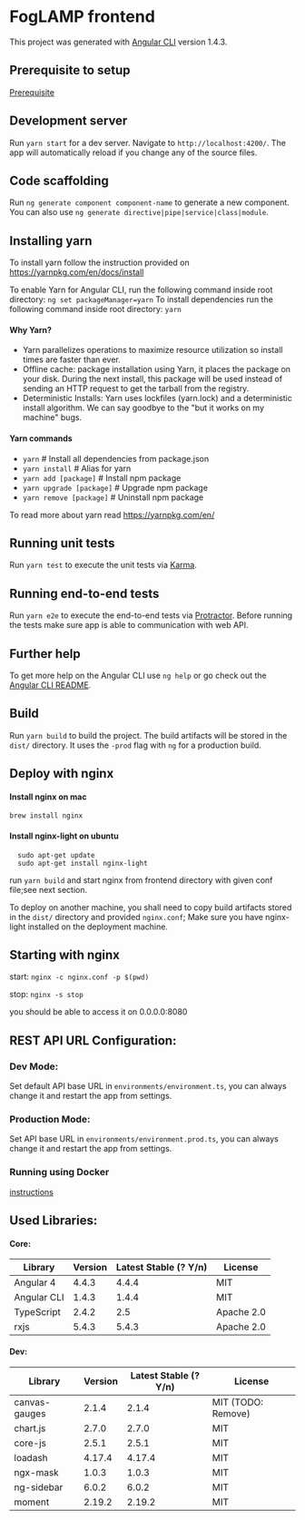 # FogLAMP frontend

This project was generated with [Angular CLI](https://github.com/angular/angular-cli) version 1.4.3.

## Prerequisite to setup
 [Prerequisite](prerequisite.md)

## Development server

Run `yarn start` for a dev server. Navigate to `http://localhost:4200/`. The app will automatically reload if you change any of the source files.

## Code scaffolding

Run `ng generate component component-name` to generate a new component. You can also use `ng generate directive|pipe|service|class|module`.

## Installing yarn

To install yarn follow the instruction provided on https://yarnpkg.com/en/docs/install

To enable Yarn for Angular CLI, run the following command inside root directory: 
`ng set packageManager=yarn`
To install dependencies run the following command inside root directory:
`yarn`  

#### Why Yarn?
* Yarn parallelizes operations to maximize resource utilization so install times are faster than ever.
* Offline cache: package installation using Yarn, it places the package on your disk. During the next install, this package will be used instead of sending an HTTP request to get the tarball from the registry.
* Deterministic Installs: Yarn uses lockfiles (yarn.lock) and a deterministic install algorithm. We can say goodbye to the "but it works on my machine" bugs.

#### Yarn commands
* `yarn`                    # Install all dependencies from package.json
* `yarn install`            # Alias for yarn
* `yarn add [package]`      # Install npm package
* `yarn upgrade [package]`  # Upgrade npm package
* `yarn remove [package]`   # Uninstall npm package

To read more about yarn read https://yarnpkg.com/en/

## Running unit tests
Run `yarn test` to execute the unit tests via [Karma](https://karma-runner.github.io).

## Running end-to-end tests
Run `yarn e2e` to execute the end-to-end tests via [Protractor](http://www.protractortest.org/).
Before running the tests make sure app is able to communication with web API.

## Further help
To get more help on the Angular CLI use `ng help` or go check out the [Angular CLI README](https://github.com/angular/angular-cli/blob/master/README.md).

## Build
Run `yarn build` to build the project. The build artifacts will be stored in the `dist/` directory. It uses the `-prod` flag with `ng` for a production build.

## Deploy with nginx

#### Install nginx on mac 
```
brew install nginx 
```

#### Install nginx-light on ubuntu
```
  sudo apt-get update
  sudo apt-get install nginx-light
```

run `yarn build` and start nginx from frontend directory with given conf file;see next section. 

To deploy on another machine, you shall need to copy build artifacts stored in the `dist/` directory and provided `nginx.conf`; Make sure you have nginx-light installed on the deployment machine.


## Starting with nginx
start: `nginx -c nginx.conf -p $(pwd)`

stop: `nginx -s stop`

you should be able to access it on 0.0.0.0:8080

## REST API URL Configuration:

### Dev Mode:
Set default API base URL in `environments/environment.ts`, you can always change it and restart the app from settings. 

### Production Mode:
Set API base URL in `environments/environment.prod.ts`, you can always change it and restart the app from settings. 

### Running using Docker 
  [instructions](docker-readme.md)

## Used Libraries:

#### Core:
 Library      |   Version     | Latest Stable (? Y/n) | License
------------- | ------------- | --------------------  | ------------
 Angular 4    | 4.4.3         |        4.4.4          | MIT 
 Angular CLI  | 1.4.3         |        1.4.4          | MIT 
 TypeScript   | 2.4.2         |        2.5            | Apache 2.0
 rxjs         | 5.4.3         |        5.4.3          | Apache 2.0

#### Dev:
 Library      |   Version     | Latest Stable (? Y/n) | License
------------- | ------------- | --------------------  | ------------
canvas-gauges |  2.1.4        |        2.1.4          | MIT   (TODO: Remove)
chart.js      |  2.7.0        |        2.7.0          | MIT 
core-js       |  2.5.1        |        2.5.1          | MIT 
loadash       |  4.17.4       |        4.17.4         | MIT
ngx-mask      |  1.0.3        |        1.0.3          | MIT 
ng-sidebar    |  6.0.2        |        6.0.2          | MIT 
moment        |  2.19.2       |        2.19.2         | MIT

